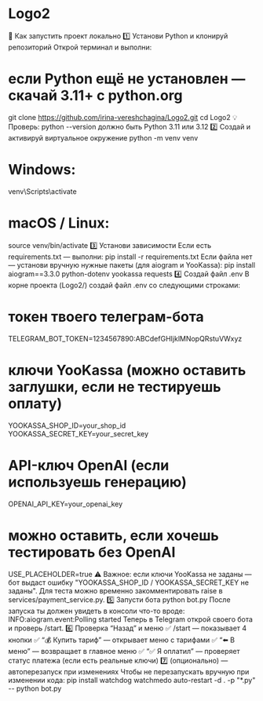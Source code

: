 # Logo2


🚀 Как запустить проект локально
1️⃣ Установи Python и клонируй репозиторий
Открой терминал и выполни:
# если Python ещё не установлен — скачай 3.11+ с python.org
git clone https://github.com/irina-vereshchagina/Logo2.git
cd Logo2
💡 Проверь:
python --version
должно быть Python 3.11 или 3.12
2️⃣ Создай и активируй виртуальное окружение
python -m venv venv
# Windows:
venv\Scripts\activate
# macOS / Linux:
source venv/bin/activate
3️⃣ Установи зависимости
Если есть requirements.txt — выполни:
pip install -r requirements.txt
Если файла нет — установи вручную нужные пакеты (для aiogram и YooKassa):
pip install aiogram==3.3.0 python-dotenv yookassa requests
4️⃣ Создай файл .env
В корне проекта (Logo2/) создай файл .env со следующими строками:
# токен твоего телеграм-бота
TELEGRAM_BOT_TOKEN=1234567890:ABCdefGHIjklMNopQRstuVWxyz

# ключи YooKassa (можно оставить заглушки, если не тестируешь оплату)
YOOKASSA_SHOP_ID=your_shop_id
YOOKASSA_SECRET_KEY=your_secret_key

# API-ключ OpenAI (если используешь генерацию)
OPENAI_API_KEY=your_openai_key

# можно оставить, если хочешь тестировать без OpenAI
USE_PLACEHOLDER=true
⚠️ Важное: если ключи YooKassa не заданы — бот выдаст ошибку
"YOOKASSA_SHOP_ID / YOOKASSA_SECRET_KEY не заданы".
Для теста можно временно закомментировать raise в services/payment_service.py.
5️⃣ Запусти бота
python bot.py
После запуска ты должен увидеть в консоли что-то вроде:
INFO:aiogram.event:Polling started
Теперь в Telegram открой своего бота и проверь /start.
6️⃣ Проверка “Назад” и меню
✅ /start — показывает 4 кнопки
✅ “💰 Купить тариф” — открывает меню с тарифами
✅ “⬅️ В меню” — возвращает в главное меню
✅ “✅ Я оплатил” — проверяет статус платежа (если есть реальные ключи)
7️⃣ (опционально) — автоперезапуск при изменениях
Чтобы не перезапускать вручную при изменении кода:
pip install watchdog
watchmedo auto-restart -d . -p "*.py" -- python bot.py
